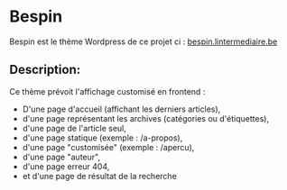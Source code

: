# Bespin
Bespin est le thème Wordpress de ce projet ci : [bespin.lintermediaire.be](bespin.lintermediaire.be)

## Description:

Ce thème prévoit l'affichage customisé en frontend :

- D'une page d'accueil (affichant les derniers articles), 
- d'une page représentant les archives (catégories ou d'étiquettes), 
- d'une page de l'article seul, 
- d'une page statique (exemple : /a-propos), 
- d'une page "customisée" (exemple : /apercu), 
- d'une page "auteur", 
- d'une page erreur 404, 
- et d'une page de résultat de la recherche

